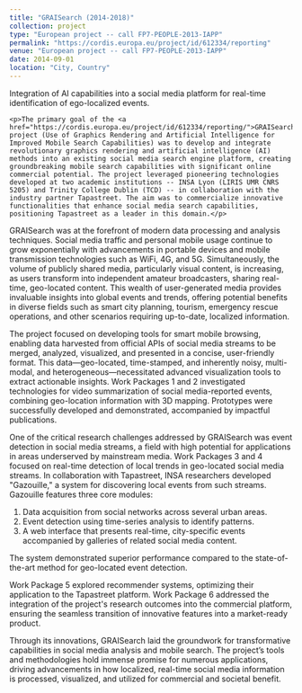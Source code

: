 ```yaml
---
title: "GRAISearch (2014-2018)"
collection: project
type: "European project -- call FP7-PEOPLE-2013-IAPP"
permalink: "https://cordis.europa.eu/project/id/612334/reporting"
venue: "European project -- call FP7-PEOPLE-2013-IAPP"
date: 2014-09-01
location: "City, Country"
---
```


<p>Integration of AI capabilities into a social media platform for real-time identification of ego-localized events.</p>
    
    <p>The primary goal of the <a href="https://cordis.europa.eu/project/id/612334/reporting/">GRAISearch</a> project (Use of Graphics Rendering and Artificial Intelligence for Improved Mobile Search Capabilities) was to develop and integrate revolutionary graphics rendering and artificial intelligence (AI) methods into an existing social media search engine platform, creating groundbreaking mobile search capabilities with significant online commercial potential. The project leveraged pioneering technologies developed at two academic institutions -- INSA Lyon (LIRIS UMR CNRS 5205) and Trinity College Dublin (TCD) -- in collaboration with the industry partner Tapastreet. The aim was to commercialize innovative functionalities that enhance social media search capabilities, positioning Tapastreet as a leader in this domain.</p>

<p>GRAISearch was at the forefront of modern data processing and analysis techniques. Social media traffic and personal mobile usage continue to grow exponentially with advancements in portable devices and mobile transmission technologies such as WiFi, 4G, and 5G. Simultaneously, the volume of publicly shared media, particularly visual content, is increasing, as users transform into independent amateur broadcasters, sharing real-time, geo-located content. This wealth of user-generated media provides invaluable insights into global events and trends, offering potential benefits in diverse fields such as smart city planning, tourism, emergency rescue operations, and other scenarios requiring up-to-date, localized information.</p>

<p>The project focused on developing tools for smart mobile browsing, enabling data harvested from official APIs of social media streams to be merged, analyzed, visualized, and presented in a concise, user-friendly format. This data—geo-located, time-stamped, and inherently noisy, multi-modal, and heterogeneous—necessitated advanced visualization tools to extract actionable insights. Work Packages 1 and 2 investigated technologies for video summarization of social media-reported events, combining geo-location information with 3D mapping. Prototypes were successfully developed and demonstrated, accompanied by impactful publications.</p>

<p>One of the critical research challenges addressed by GRAISearch was event detection in social media streams, a field with high potential for applications in areas underserved by mainstream media. Work Packages 3 and 4 focused on real-time detection of local trends in geo-located social media streams. In collaboration with Tapastreet, INSA researchers developed "Gazouille," a system for discovering local events from such streams. Gazouille features three core modules:</p>
<ol>
    <li>Data acquisition from social networks across several urban areas.
    </li><li>Event detection using time-series analysis to identify patterns.
    </li><li>A web interface that presents real-time, city-specific events accompanied by galleries of related social media content.
    </li></ol>

<p>The system demonstrated superior performance compared to the state-of-the-art method for geo-located event detection.</p>

<p>Work Package 5 explored recommender systems, optimizing their application to the Tapastreet platform. Work Package 6 addressed the integration of the project's research outcomes into the commercial platform, ensuring the seamless transition of innovative features into a market-ready product.</p>

<p>Through its innovations, GRAISearch laid the groundwork for transformative capabilities in social media analysis and mobile search. The project’s tools and methodologies hold immense promise for numerous applications, driving advancements in how localized, real-time social media information is processed, visualized, and utilized for commercial and societal benefit.</p>

